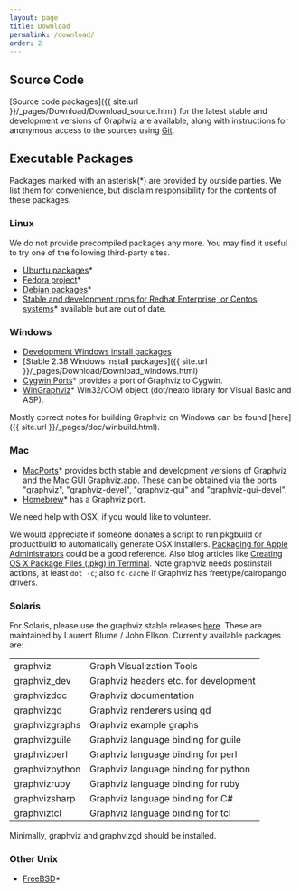 ```yaml
---
layout: page
title: Download
permalink: /download/
order: 2
---
```



## Source Code

[Source code packages]({{ site.url }}/_pages/Download/Download_source.html) for the latest stable and
development versions of Graphviz are available, along with instructions for anonymous
access to the sources using [Git](http://git-scm.com/).

## Executable Packages

Packages marked with an asterisk(*) are provided by outside parties.
We list them for convenience, but disclaim responsibility for the contents of these packages.

### Linux

We do not provide precompiled packages any more.
You may find it useful to try one of the following third-party sites.

* [Ubuntu packages](https://packages.ubuntu.com/search?keywords=graphviz&searchon=names)*
* [Fedora project](https://apps.fedoraproject.org/packages/graphviz)*
* [Debian packages](http://packages.debian.org/search?suite=all&amp;searchon=names&amp;keywords=graphviz)*
* [Stable and development rpms for Redhat Enterprise, or Centos systems](http://rpmfind.net/linux/rpm2html/search.php?query=graphviz)* available but are out of date.
<!---  The problem is that this probably just points back to graphviz.org * [Fedora](http://fedoraproject.org/)* On a working Fedora system, use `yum list "graphviz*"` to see all available Graphviz packages.  --->

### Windows

* [Development Windows install packages](https://ci.appveyor.com/project/ellson/graphviz-pl238)
* [Stable 2.38 Windows install packages]({{ site.url }}/_pages/Download/Download_windows.html)
* [Cygwin Ports](http://sourceware.org/cygwinports/)* provides a port of Graphviz to Cygwin.
* [WinGraphviz](http://wingraphviz.sourceforge.net/wingraphviz/)* Win32/COM object (dot/neato library for Visual Basic and ASP).

Mostly correct notes for building Graphviz on Windows can be found
[here]({{ site.url }}/_pages/doc/winbuild.html). 

### Mac

* [MacPorts](https://www.macports.org/)* provides both stable and development versions of
Graphviz and the Mac GUI Graphviz.app. These can be obtained via the ports "graphviz", "graphviz-devel", "graphviz-gui" and "graphviz-gui-devel".
* [Homebrew](https://brew.sh/)* has a Graphviz port.

We need help with OSX, if you would like to volunteer.

We would appreciate if someone donates a script to
run pkgbuild or productbuild to automatically generate OSX installers.
[Packaging for Apple Administrators](https://itunes.apple.com/us/book/packaging-for-apple-administrators/id1173928620?mt=11&ign-mpt=uo%3D4)
could be a good reference. Also blog articles like [Creating OS X Package Files  (.pkg) in Terminal](http://techion.com.au/blog/2014/8/17/creating-os-x-package-files-pkg-in-terminal). Note graphviz needs postinstall actions, at least `dot -c`; also `fc-cache` if Graphviz has freetype/cairopango drivers. 

### Solaris

For Solaris, please use the graphviz stable releases [here](http://www.opencsw.org/packages/). These are
maintained by Laurent Blume / John Ellson. Currently available packages are:

<table>
     <tr><td>graphviz</td><td>Graph Visualization Tools</td></tr>
     <tr><td>graphviz_dev</td><td>Graphviz headers etc. for development</td></tr>
     <tr><td>graphvizdoc</td><td>Graphviz documentation</td></tr>
     <tr><td>graphvizgd</td><td>Graphviz renderers using gd</td></tr>
     <tr><td>graphvizgraphs</td><td>Graphviz example graphs</td></tr>
     <tr><td>graphvizguile</td><td>Graphviz language binding for guile</td></tr>
     <tr><td>graphvizperl</td><td>Graphviz language binding for perl</td></tr>
     <tr><td>graphvizpython</td><td>Graphviz language binding for python</td></tr>
     <tr><td>graphvizruby</td><td>Graphviz language binding for ruby</td></tr>
     <tr><td>graphvizsharp</td><td>Graphviz language binding for C#</td></tr>
     <tr><td>graphviztcl</td><td>Graphviz language binding for tcl</td></tr>
</table>

Minimally, graphviz and graphvizgd should be installed.

### Other Unix

* [FreeBSD](http://www.freshports.org/graphics/graphviz/)*







